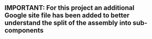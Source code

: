 ## IMPORTANT: For this project an additional Google site file has been added to better understand the split of the assembly into sub-components
